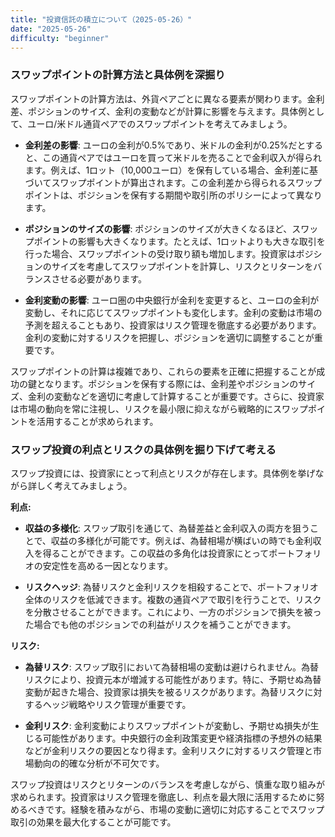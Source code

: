 ```yaml
---
title: "投資信託の積立について（2025-05-26）"
date: "2025-05-26"
difficulty: "beginner"
---
```


### **スワップポイントの計算方法と具体例を深掘り**

スワップポイントの計算方法は、外貨ペアごとに異なる要素が関わります。金利差、ポジションのサイズ、金利の変動などが計算に影響を与えます。具体例として、ユーロ/米ドル通貨ペアでのスワップポイントを考えてみましょう。

- **金利差の影響**: ユーロの金利が0.5%であり、米ドルの金利が0.25%だとすると、この通貨ペアではユーロを買って米ドルを売ることで金利収入が得られます。例えば、1ロット（10,000ユーロ）を保有している場合、金利差に基づいてスワップポイントが算出されます。この金利差から得られるスワップポイントは、ポジションを保有する期間や取引所のポリシーによって異なります。

- **ポジションのサイズの影響**: ポジションのサイズが大きくなるほど、スワップポイントの影響も大きくなります。たとえば、1ロットよりも大きな取引を行った場合、スワップポイントの受け取り額も増加します。投資家はポジションのサイズを考慮してスワップポイントを計算し、リスクとリターンをバランスさせる必要があります。

- **金利変動の影響**: ユーロ圏の中央銀行が金利を変更すると、ユーロの金利が変動し、それに応じてスワップポイントも変化します。金利の変動は市場の予測を超えることもあり、投資家はリスク管理を徹底する必要があります。金利の変動に対するリスクを把握し、ポジションを適切に調整することが重要です。

スワップポイントの計算は複雑であり、これらの要素を正確に把握することが成功の鍵となります。ポジションを保有する際には、金利差やポジションのサイズ、金利の変動などを適切に考慮して計算することが重要です。さらに、投資家は市場の動向を常に注視し、リスクを最小限に抑えながら戦略的にスワップポイントを活用することが求められます。

### **スワップ投資の利点とリスクの具体例を掘り下げて考える**

スワップ投資には、投資家にとって利点とリスクが存在します。具体例を挙げながら詳しく考えてみましょう。

**利点:**
- **収益の多様化**: スワップ取引を通じて、為替差益と金利収入の両方を狙うことで、収益の多様化が可能です。例えば、為替相場が横ばいの時でも金利収入を得ることができます。この収益の多角化は投資家にとってポートフォリオの安定性を高める一因となります。

- **リスクヘッジ**: 為替リスクと金利リスクを相殺することで、ポートフォリオ全体のリスクを低減できます。複数の通貨ペアで取引を行うことで、リスクを分散させることができます。これにより、一方のポジションで損失を被った場合でも他のポジションでの利益がリスクを補うことができます。

**リスク:**
- **為替リスク**: スワップ取引において為替相場の変動は避けられません。為替リスクにより、投資元本が増減する可能性があります。特に、予期せぬ為替変動が起きた場合、投資家は損失を被るリスクがあります。為替リスクに対するヘッジ戦略やリスク管理が重要です。

- **金利リスク**: 金利変動によりスワップポイントが変動し、予期せぬ損失が生じる可能性があります。中央銀行の金利政策変更や経済指標の予想外の結果などが金利リスクの要因となり得ます。金利リスクに対するリスク管理と市場動向の的確な分析が不可欠です。

スワップ投資はリスクとリターンのバランスを考慮しながら、慎重な取り組みが求められます。投資家はリスク管理を徹底し、利点を最大限に活用するために努めるべきです。経験を積みながら、市場の変動に適切に対応することでスワップ取引の効果を最大化することが可能です。
